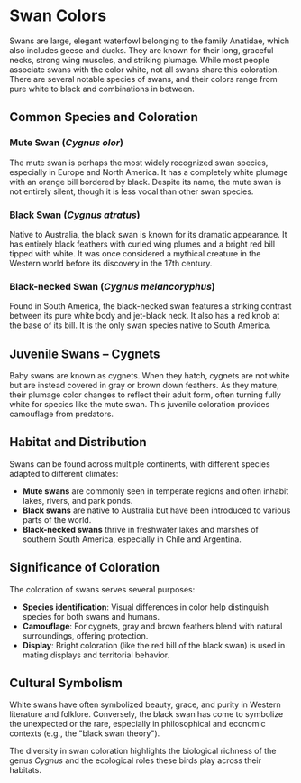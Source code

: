 # Swan Colors

Swans are large, elegant waterfowl belonging to the family Anatidae, which also includes geese and ducks. They are known for their long, graceful necks, strong wing muscles, and striking plumage. While most people associate swans with the color white, not all swans share this coloration. There are several notable species of swans, and their colors range from pure white to black and combinations in between.

## Common Species and Coloration

### Mute Swan (*Cygnus olor*)
The mute swan is perhaps the most widely recognized swan species, especially in Europe and North America. It has a completely white plumage with an orange bill bordered by black. Despite its name, the mute swan is not entirely silent, though it is less vocal than other swan species.

### Black Swan (*Cygnus atratus*)
Native to Australia, the black swan is known for its dramatic appearance. It has entirely black feathers with curled wing plumes and a bright red bill tipped with white. It was once considered a mythical creature in the Western world before its discovery in the 17th century.

### Black-necked Swan (*Cygnus melancoryphus*)
Found in South America, the black-necked swan features a striking contrast between its pure white body and jet-black neck. It also has a red knob at the base of its bill. It is the only swan species native to South America.

## Juvenile Swans – Cygnets

Baby swans are known as cygnets. When they hatch, cygnets are not white but are instead covered in gray or brown down feathers. As they mature, their plumage color changes to reflect their adult form, often turning fully white for species like the mute swan. This juvenile coloration provides camouflage from predators.

## Habitat and Distribution

Swans can be found across multiple continents, with different species adapted to different climates:
- **Mute swans** are commonly seen in temperate regions and often inhabit lakes, rivers, and park ponds.
- **Black swans** are native to Australia but have been introduced to various parts of the world.
- **Black-necked swans** thrive in freshwater lakes and marshes of southern South America, especially in Chile and Argentina.

## Significance of Coloration

The coloration of swans serves several purposes:
- **Species identification**: Visual differences in color help distinguish species for both swans and humans.
- **Camouflage**: For cygnets, gray and brown feathers blend with natural surroundings, offering protection.
- **Display**: Bright coloration (like the red bill of the black swan) is used in mating displays and territorial behavior.

## Cultural Symbolism

White swans have often symbolized beauty, grace, and purity in Western literature and folklore. Conversely, the black swan has come to symbolize the unexpected or the rare, especially in philosophical and economic contexts (e.g., the "black swan theory").

The diversity in swan coloration highlights the biological richness of the genus *Cygnus* and the ecological roles these birds play across their habitats.

